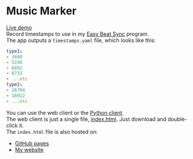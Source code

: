 # Music Marker
[Live demo](https://jort-dev.github.io/music_marker/)  
Record timestamps to use in my [Easy Beat Sync](https://github.com/jort-dev/easy-beat-sync) program.  
The app outputs a `timestamps.yaml` file, which looks like this:
```yaml
type1:
- 3440
- 5240
- 6892
- 8732
- ...etc
type2:
- 16704
- 16912
- ...etc
```

You can use the web client or the [Python client](/python_client).  
The web client is just a single file, [index.html](index.html). Just download and double-click it.  
The `index.html` file is also hosted on:
* [GitHub pages](https://jort-dev.github.io/music_marker/)
* [My website](https://jort.dev/music_marker)


